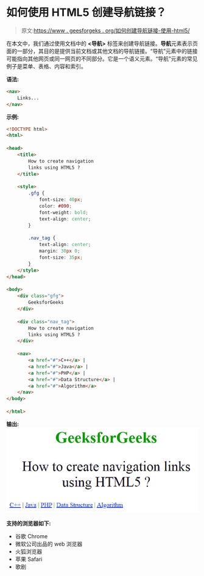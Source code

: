 # 如何使用 HTML5 创建导航链接？

> 原文:[https://www . geesforgeks . org/如何创建导航链接-使用-html5/](https://www.geeksforgeeks.org/how-to-create-navigation-links-using-html5/)

在本文中，我们通过使用文档中的 **<导航>** 标签来创建导航链接。**导航**元素表示页面的一部分，其目的是提供当前文档或其他文档的导航链接。“导航”元素中的链接可能指向其他网页或同一网页的不同部分。它是一个语义元素。“导航”元素的常见例子是菜单、表格、内容和索引。

**语法:**

```html
<nav>
    Links...
</nav>

```

**示例:**

```html
<!DOCTYPE html>
<html>

<head>
    <title>
        How to create navigation 
        links using HTML5 ?
    </title>

    <style>
        .gfg {
            font-size: 40px;
            color: #090;
            font-weight: bold;
            text-align: center;
        }

        .nav_tag {
            text-align: center;
            margin: 30px 0;
            font-size: 35px;
        }
    </style>
</head>

<body>
    <div class="gfg">
        GeeksforGeeks
    </div>

    <div class="nav_tag">
        How to create navigation 
        links using HTML5 ?
    </div>

    <nav>
        <a href="#">C++</a> |
        <a href="#">Java</a> |
        <a href="#">PHP</a> |
        <a href="#">Data Structure</a> |
        <a href="#">Algorithm</a>
    </nav>
</body>

</html>
```

**输出:**
![](img/947c57946d13a2a487939ec7f7094e8c.png)

**支持的浏览器如下:**

*   谷歌 Chrome
*   微软公司出品的 web 浏览器
*   火狐浏览器
*   苹果 Safari
*   歌剧